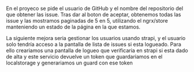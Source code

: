 En el proyeco se pide el usuario de GitHub y el nombre del repositorio del que obtener las issue. Tras dar al boton de aceptar, obtenemos todas las issue y las mostramos paginadas de 5 en 5, utilizando el ngrx/store manteniendo un estado de la página en la que estamos.

La siguiente mejora seria gestionar los usuarios usando strapi, y el usuario solo tendría acceso a la pantalla de lista de issues si esta logueado. Para ello creariamos una pantalla de logueo que verificaria en strapi si esta dado de alta y este servicio devuelve un token que guardariamos en el localstorage y generariamos un guard con ese token
